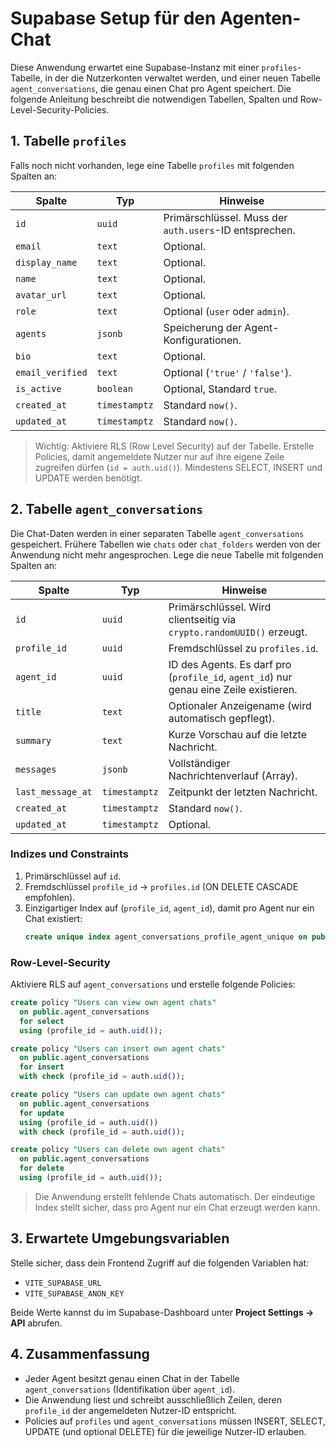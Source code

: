 # Supabase Setup für den Agenten-Chat

Diese Anwendung erwartet eine Supabase-Instanz mit einer `profiles`-Tabelle, in der die Nutzerkonten verwaltet werden, und einer neuen Tabelle `agent_conversations`, die genau einen Chat pro Agent speichert. Die folgende Anleitung beschreibt die notwendigen Tabellen, Spalten und Row-Level-Security-Policies.

## 1. Tabelle `profiles`

Falls noch nicht vorhanden, lege eine Tabelle `profiles` mit folgenden Spalten an:

| Spalte          | Typ        | Hinweise                                   |
|-----------------|------------|--------------------------------------------|
| `id`            | `uuid`     | Primärschlüssel. Muss der `auth.users`-ID entsprechen. |
| `email`         | `text`     | Optional.                                  |
| `display_name`  | `text`     | Optional.                                  |
| `name`          | `text`     | Optional.                                  |
| `avatar_url`    | `text`     | Optional.                                  |
| `role`          | `text`     | Optional (`user` oder `admin`).            |
| `agents`        | `jsonb`    | Speicherung der Agent-Konfigurationen.     |
| `bio`           | `text`     | Optional.                                  |
| `email_verified`| `text`     | Optional (`'true'` / `'false'`).           |
| `is_active`     | `boolean`  | Optional, Standard `true`.                 |
| `created_at`    | `timestamptz` | Standard `now()`.                        |
| `updated_at`    | `timestamptz` | Standard `now()`.                        |

> Wichtig: Aktiviere RLS (Row Level Security) auf der Tabelle. Erstelle Policies, damit angemeldete Nutzer nur auf ihre eigene Zeile zugreifen dürfen (`id = auth.uid()`). Mindestens SELECT, INSERT und UPDATE werden benötigt.

## 2. Tabelle `agent_conversations`

Die Chat-Daten werden in einer separaten Tabelle `agent_conversations` gespeichert. Frühere Tabellen wie `chats` oder `chat_folders` werden von der Anwendung nicht mehr angesprochen. Lege die neue Tabelle mit folgenden Spalten an:

| Spalte            | Typ          | Hinweise                                                         |
|-------------------|--------------|------------------------------------------------------------------|
| `id`              | `uuid`       | Primärschlüssel. Wird clientseitig via `crypto.randomUUID()` erzeugt. |
| `profile_id`      | `uuid`       | Fremdschlüssel zu `profiles.id`.                                 |
| `agent_id`        | `uuid`       | ID des Agents. Es darf pro (`profile_id`, `agent_id`) nur genau eine Zeile existieren. |
| `title`           | `text`       | Optionaler Anzeigename (wird automatisch gepflegt).              |
| `summary`         | `text`       | Kurze Vorschau auf die letzte Nachricht.                         |
| `messages`        | `jsonb`      | Vollständiger Nachrichtenverlauf (Array).                        |
| `last_message_at` | `timestamptz`| Zeitpunkt der letzten Nachricht.                                 |
| `created_at`      | `timestamptz`| Standard `now()`.                                                |
| `updated_at`      | `timestamptz`| Optional.                                                        |

### Indizes und Constraints

1. Primärschlüssel auf `id`.
2. Fremdschlüssel `profile_id` → `profiles.id` (ON DELETE CASCADE empfohlen).
3. Einzigartiger Index auf (`profile_id`, `agent_id`), damit pro Agent nur ein Chat existiert:
   ```sql
   create unique index agent_conversations_profile_agent_unique on public.agent_conversations (profile_id, agent_id);
   ```

### Row-Level-Security

Aktiviere RLS auf `agent_conversations` und erstelle folgende Policies:

```sql
create policy "Users can view own agent chats"
  on public.agent_conversations
  for select
  using (profile_id = auth.uid());

create policy "Users can insert own agent chats"
  on public.agent_conversations
  for insert
  with check (profile_id = auth.uid());

create policy "Users can update own agent chats"
  on public.agent_conversations
  for update
  using (profile_id = auth.uid())
  with check (profile_id = auth.uid());

create policy "Users can delete own agent chats"
  on public.agent_conversations
  for delete
  using (profile_id = auth.uid());
```

> Die Anwendung erstellt fehlende Chats automatisch. Der eindeutige Index stellt sicher, dass pro Agent nur ein Chat erzeugt werden kann.

## 3. Erwartete Umgebungsvariablen

Stelle sicher, dass dein Frontend Zugriff auf die folgenden Variablen hat:

- `VITE_SUPABASE_URL`
- `VITE_SUPABASE_ANON_KEY`

Beide Werte kannst du im Supabase-Dashboard unter **Project Settings → API** abrufen.

## 4. Zusammenfassung

- Jeder Agent besitzt genau einen Chat in der Tabelle `agent_conversations` (Identifikation über `agent_id`).
- Die Anwendung liest und schreibt ausschließlich Zeilen, deren `profile_id` der angemeldeten Nutzer-ID entspricht.
- Policies auf `profiles` und `agent_conversations` müssen INSERT, SELECT, UPDATE (und optional DELETE) für die jeweilige Nutzer-ID erlauben.
